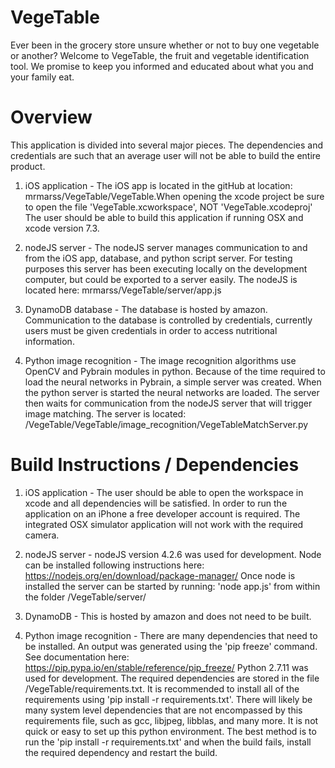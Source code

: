 # VegeTable
Ever been in the grocery store unsure whether or not to buy one vegetable or another? Welcome to VegeTable, the fruit and vegetable identification tool. We promise to keep you informed and educated about what you and your family eat. 


# Overview
This application is divided into several major pieces. The dependencies and credentials are such that an average user will not be able to build the entire product.

1. iOS application - The iOS app is located in the gitHub at location: mrmarss/VegeTable/VegeTable.When opening the xcode project be sure to open the file 'VegeTable.xcworkspace', NOT 'VegeTable.xcodeproj' The user should be able to build this application if running OSX and xcode version 7.3.

2. nodeJS server - The nodeJS server manages communication to and from the iOS app, database, and python script server. For testing purposes this server has been executing locally on the development computer, but could be exported to a server easily. The nodeJS is located here: mrmarss/VegeTable/server/app.js

3. DynamoDB database - The database is hosted by amazon. Communication to the database is controlled by credentials, currently users must be given credentials in order to access nutritional information. 

4. Python image recognition - The image recognition algorithms use OpenCV and Pybrain modules in python. Because of the time required to load the neural networks in Pybrain, a simple server was created. When the python server is started the neural networks are loaded. The server then waits for communication from the nodeJS server that will trigger image matching. The server is located: /VegeTable/VegeTable/image_recognition/VegeTableMatchServer.py


# Build Instructions / Dependencies
1. iOS application - The user should be able to open the workspace in xcode and all dependencies will be satisfied. In order to run the application on an iPhone a free developer account is required. The integrated OSX simulator application will not work with the required camera. 

2. nodeJS server - nodeJS version 4.2.6 was used for development. Node can be installed following instructions here:
https://nodejs.org/en/download/package-manager/
Once node is installed the server can be started by running: 'node app.js' from within the folder /VegeTable/server/

3. DynamoDB - This is hosted by amazon and does not need to be built.

4. Python image recognition - There are many dependencies that need to be installed. An output was generated using the 'pip freeze' command. See documentation here: https://pip.pypa.io/en/stable/reference/pip_freeze/
Python 2.7.11 was used for development. The required dependencies are stored in the file /VegeTable/requirements.txt.
It is recommended to install all of the requirements using 'pip install -r requirements.txt'.
There will likely be many system level dependencies that are not encompassed by this requirements file, such as gcc, libjpeg, libblas, and many more. It is not quick or easy to set up this python environment. The best method is to run the 'pip install -r requirements.txt' and when the build fails, install the required dependency and restart the build. 


